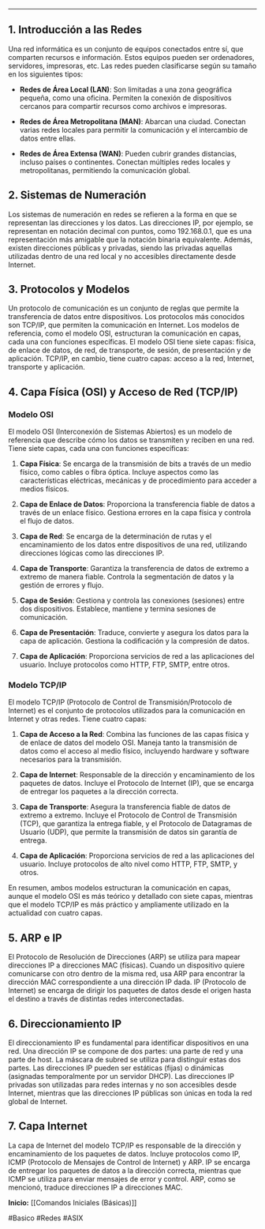 ____
## 1. Introducción a las Redes

Una red informática es un conjunto de equipos conectados entre sí, que comparten recursos e información. Estos equipos pueden ser ordenadores, servidores, impresoras, etc. Las redes pueden clasificarse según su tamaño en los siguientes tipos:

- **Redes de Área Local (LAN)**: Son limitadas a una zona geográfica pequeña, como una oficina. Permiten la conexión de dispositivos cercanos para compartir recursos como archivos e impresoras.

- **Redes de Área Metropolitana (MAN)**: Abarcan una ciudad. Conectan varias redes locales para permitir la comunicación y el intercambio de datos entre ellas.

- **Redes de Área Extensa (WAN)**: Pueden cubrir grandes distancias, incluso países o continentes. Conectan múltiples redes locales y metropolitanas, permitiendo la comunicación global.

## 2. Sistemas de Numeración

Los sistemas de numeración en redes se refieren a la forma en que se representan las direcciones y los datos. Las direcciones IP, por ejemplo, se representan en notación decimal con puntos, como 192.168.0.1, que es una representación más amigable que la notación binaria equivalente. Además, existen direcciones públicas y privadas, siendo las privadas aquellas utilizadas dentro de una red local y no accesibles directamente desde Internet.

## 3. Protocolos y Modelos

Un protocolo de comunicación es un conjunto de reglas que permite la transferencia de datos entre dispositivos. Los protocolos más conocidos son TCP/IP, que permiten la comunicación en Internet. Los modelos de referencia, como el modelo OSI, estructuran la comunicación en capas, cada una con funciones específicas. El modelo OSI tiene siete capas: física, de enlace de datos, de red, de transporte, de sesión, de presentación y de aplicación. TCP/IP, en cambio, tiene cuatro capas: acceso a la red, Internet, transporte y aplicación.

## 4. Capa Física (OSI) y Acceso de Red (TCP/IP)

### Modelo OSI

El modelo OSI (Interconexión de Sistemas Abiertos) es un modelo de referencia que describe cómo los datos se transmiten y reciben en una red. Tiene siete capas, cada una con funciones específicas:

1. **Capa Física**: Se encarga de la transmisión de bits a través de un medio físico, como cables o fibra óptica. Incluye aspectos como las características eléctricas, mecánicas y de procedimiento para acceder a medios físicos.

2. **Capa de Enlace de Datos**: Proporciona la transferencia fiable de datos a través de un enlace físico. Gestiona errores en la capa física y controla el flujo de datos.

3. **Capa de Red**: Se encarga de la determinación de rutas y el encaminamiento de los datos entre dispositivos de una red, utilizando direcciones lógicas como las direcciones IP.

4. **Capa de Transporte**: Garantiza la transferencia de datos de extremo a extremo de manera fiable. Controla la segmentación de datos y la gestión de errores y flujo.

5. **Capa de Sesión**: Gestiona y controla las conexiones (sesiones) entre dos dispositivos. Establece, mantiene y termina sesiones de comunicación.

6. **Capa de Presentación**: Traduce, convierte y asegura los datos para la capa de aplicación. Gestiona la codificación y la compresión de datos.

7. **Capa de Aplicación**: Proporciona servicios de red a las aplicaciones del usuario. Incluye protocolos como HTTP, FTP, SMTP, entre otros.

### Modelo TCP/IP

El modelo TCP/IP (Protocolo de Control de Transmisión/Protocolo de Internet) es el conjunto de protocolos utilizados para la comunicación en Internet y otras redes. Tiene cuatro capas:

1. **Capa de Acceso a la Red**: Combina las funciones de las capas física y de enlace de datos del modelo OSI. Maneja tanto la transmisión de datos como el acceso al medio físico, incluyendo hardware y software necesarios para la transmisión.

2. **Capa de Internet**: Responsable de la dirección y encaminamiento de los paquetes de datos. Incluye el Protocolo de Internet (IP), que se encarga de entregar los paquetes a la dirección correcta.

3. **Capa de Transporte**: Asegura la transferencia fiable de datos de extremo a extremo. Incluye el Protocolo de Control de Transmisión (TCP), que garantiza la entrega fiable, y el Protocolo de Datagramas de Usuario (UDP), que permite la transmisión de datos sin garantía de entrega.

4. **Capa de Aplicación**: Proporciona servicios de red a las aplicaciones del usuario. Incluye protocolos de alto nivel como HTTP, FTP, SMTP, y otros.

En resumen, ambos modelos estructuran la comunicación en capas, aunque el modelo OSI es más teórico y detallado con siete capas, mientras que el modelo TCP/IP es más práctico y ampliamente utilizado en la actualidad con cuatro capas.

## 5. ARP e IP

El Protocolo de Resolución de Direcciones (ARP) se utiliza para mapear direcciones IP a direcciones MAC (físicas). Cuando un dispositivo quiere comunicarse con otro dentro de la misma red, usa ARP para encontrar la dirección MAC correspondiente a una dirección IP dada. IP (Protocolo de Internet) se encarga de dirigir los paquetes de datos desde el origen hasta el destino a través de distintas redes interconectadas.

## 6. Direccionamiento IP

El direccionamiento IP es fundamental para identificar dispositivos en una red. Una dirección IP se compone de dos partes: una parte de red y una parte de host. La máscara de subred se utiliza para distinguir estas dos partes. Las direcciones IP pueden ser estáticas (fijas) o dinámicas (asignadas temporalmente por un servidor DHCP). Las direcciones IP privadas son utilizadas para redes internas y no son accesibles desde Internet, mientras que las direcciones IP públicas son únicas en toda la red global de Internet.

## 7. Capa Internet

La capa de Internet del modelo TCP/IP es responsable de la dirección y encaminamiento de los paquetes de datos. Incluye protocolos como IP, ICMP (Protocolo de Mensajes de Control de Internet) y ARP. IP se encarga de entregar los paquetes de datos a la dirección correcta, mientras que ICMP se utiliza para enviar mensajes de error y control. ARP, como se mencionó, traduce direcciones IP a direcciones MAC.

**Inicio:** [[Comandos Iniciales (Básicas)]]

#Basico #Redes #ASIX 